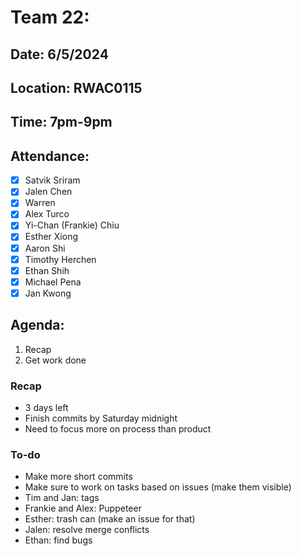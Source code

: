 # Team 22:
## Date: 6/5/2024
## Location: RWAC0115
## Time: 7pm-9pm

## Attendance:
- [x] Satvik Sriram
- [x] Jalen Chen
- [X] Warren
- [x] Alex Turco
- [x] Yi-Chan (Frankie) Chiu
- [x] Esther Xiong
- [x] Aaron Shi
- [x] Timothy Herchen
- [x] Ethan Shih
- [X] Michael Pena
- [x] Jan Kwong

## Agenda:
1. Recap
2. Get work done

### Recap
- 3 days left
- Finish commits by Saturday midnight
- Need to focus more on process than product

### To-do
- Make more short commits
- Make sure to work on tasks based on issues (make them visible)
- Tim and Jan: tags
- Frankie and Alex: Puppeteer
- Esther: trash can (make an issue for that)
- Jalen: resolve merge conflicts 
- Ethan: find bugs 